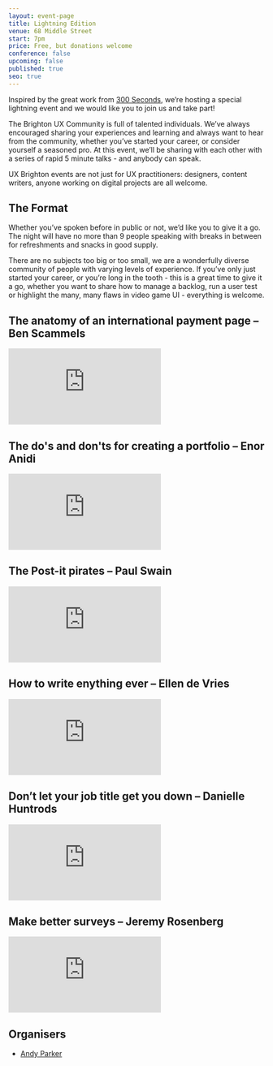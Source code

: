 ```yaml
---
layout: event-page
title: Lightning Edition
venue: 68 Middle Street
start: 7pm
price: Free, but donations welcome
conference: false
upcoming: false
published: true
seo: true
---
```


Inspired by the great work from [300 Seconds](300seconds.co.uk), we’re hosting a special lightning event and we would like you to join us and take part!

The Brighton UX Community is full of talented individuals. We’ve always encouraged sharing your experiences and learning and always want to hear from the community, whether you’ve started your career, or consider yourself a seasoned pro. At this event, we’ll be sharing with each other with a series of rapid 5 minute talks - and anybody can speak.

UX Brighton events are not just for UX practitioners: designers, content writers, anyone working on digital projects are all welcome.

## The Format
Whether you’ve spoken before in public or not, we’d like you to give it a go. The night will have no more than 9 people speaking with breaks in between for refreshments and snacks in good supply.

There are no subjects too big or too small, we are a wonderfully diverse community of people with varying levels of experience. If you’ve only just started your career, or you’re long in the tooth - this is a great time to give it a go, whether you want to share how to manage a backlog, run a user test or highlight the many, many flaws in video game UI - everything is welcome.

##  The anatomy of an international payment page – Ben Scammels
<div class="responsive-height-limiter"><div class="embed-container vga"><iframe src="https://www.youtube.com/embed/cwhX8TMM8Eo" frameborder="0" scrolling="no" allowfullscreen></iframe></div></div>

## The do's and don'ts for creating a portfolio – Enor Anidi
<div class="responsive-height-limiter"><div class="embed-container vga"><iframe src="https://www.youtube.com/embed/3c0X0SbDWiM" frameborder="0" scrolling="no" allowfullscreen></iframe></div></div>

## The Post-it pirates – Paul Swain
<div class="responsive-height-limiter"><div class="embed-container vga"><iframe src="https://www.youtube.com/embed/jcwPAvC7rKw" frameborder="0" scrolling="no" allowfullscreen></iframe></div></div>

## How to write enything ever – Ellen de Vries
<div class="responsive-height-limiter"><div class="embed-container vga"><iframe src="https://www.youtube.com/embed/OADqjKuJNyU" frameborder="0" scrolling="no" allowfullscreen></iframe></div></div>

## Don’t let your job title get you down – Danielle Huntrods
<div class="responsive-height-limiter"><div class="embed-container vga"><iframe src="https://www.youtube.com/embed/vHte5BUfVQs" frameborder="0" scrolling="no" allowfullscreen></iframe></div></div>

## Make better surveys – Jeremy Rosenberg
<div class="responsive-height-limiter"><div class="embed-container vga"><iframe src="https://www.youtube.com/embed/f0Qq2MX48w0" frameborder="0" scrolling="no" allowfullscreen></iframe></div></div>

## Organisers

- <a href="https://twitter.com/theavangelist">Andy Parker</a>
